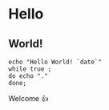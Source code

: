 # Hello

## World!

```shell
echo "Hello World! `date`"
while true ;
do echo "."
done;
```

Welcome :+1:
